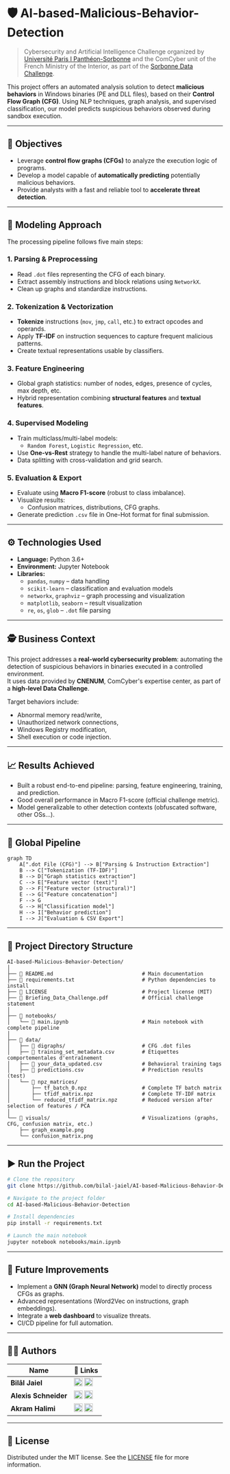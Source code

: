 # 🛡️ AI-based-Malicious-Behavior-Detection

> Cybersecurity and Artificial Intelligence Challenge organized by [Université Paris I Panthéon-Sorbonne](https://www.pantheonsorbonne.fr) and the ComCyber unit of the French Ministry of the Interior, as part of the [Sorbonne Data Challenge](https://sorbonne-data-challenge.fr/).

This project offers an automated analysis solution to detect **malicious behaviors** in Windows binaries (PE and DLL files), based on their **Control Flow Graph (CFG)**. Using NLP techniques, graph analysis, and supervised classification, our model predicts suspicious behaviors observed during sandbox execution.

---

## 📌 Objectives

- Leverage **control flow graphs (CFGs)** to analyze the execution logic of programs.
- Develop a model capable of **automatically predicting** potentially malicious behaviors.
- Provide analysts with a fast and reliable tool to **accelerate threat detection**.

---

## 🧠 Modeling Approach

The processing pipeline follows five main steps:

### 1. Parsing & Preprocessing
- Read `.dot` files representing the CFG of each binary.
- Extract assembly instructions and block relations using `NetworkX`.
- Clean up graphs and standardize instructions.

### 2. Tokenization & Vectorization
- **Tokenize** instructions (`mov`, `jmp`, `call`, etc.) to extract opcodes and operands.
- Apply **TF-IDF** on instruction sequences to capture frequent malicious patterns.
- Create textual representations usable by classifiers.

### 3. Feature Engineering
- Global graph statistics: number of nodes, edges, presence of cycles, max depth, etc.
- Hybrid representation combining **structural features** and **textual features**.

### 4. Supervised Modeling
- Train multiclass/multi-label models:
  - `Random Forest`, `Logistic Regression`, etc.
- Use **One-vs-Rest** strategy to handle the multi-label nature of behaviors.
- Data splitting with cross-validation and grid search.

### 5. Evaluation & Export
- Evaluate using **Macro F1-score** (robust to class imbalance).
- Visualize results:
  - Confusion matrices, distributions, CFG graphs.
- Generate prediction `.csv` file in One-Hot format for final submission.

---

## ⚙️ Technologies Used

- **Language:** Python 3.6+
- **Environment:** Jupyter Notebook
- **Libraries:**
  - `pandas`, `numpy` – data handling
  - `scikit-learn` – classification and evaluation models
  - `networkx`, `graphviz` – graph processing and visualization
  - `matplotlib`, `seaborn` – result visualization
  - `re`, `os`, `glob` – `.dot` file parsing

---

## 🕵️ Business Context

This project addresses a **real-world cybersecurity problem**: automating the detection of suspicious behaviors in binaries executed in a controlled environment.  
It uses data provided by **CNENUM**, ComCyber's expertise center, as part of a **high-level Data Challenge**.

Target behaviors include:
- Abnormal memory read/write,
- Unauthorized network connections,
- Windows Registry modification,
- Shell execution or code injection.

---

## 📈 Results Achieved

- Built a robust end-to-end pipeline: parsing, feature engineering, training, and prediction.
- Good overall performance in Macro F1-score (official challenge metric).
- Model generalizable to other detection contexts (obfuscated software, other OSs…).

---

## 🔄 Global Pipeline

```mermaid
graph TD
    A[".dot File (CFG)"] --> B["Parsing & Instruction Extraction"]
    B --> C["Tokenization (TF-IDF)"]
    B --> D["Graph statistics extraction"]
    C --> E["Feature vector (text)"]
    D --> F["Feature vector (structural)"]
    E --> G["Feature concatenation"]
    F --> G
    G --> H["Classification model"]
    H --> I["Behavior prediction"]
    I --> J["Evaluation & CSV Export"]
```

---

## 📂 Project Directory Structure

```plaintext
AI-based-Malicious-Behavior-Detection/
│
├── 📄 README.md                             # Main documentation
├── 📄 requirements.txt                      # Python dependencies to install
├── 📄 LICENSE                               # Project license (MIT)
├── 📄 Briefing_Data_Challenge.pdf           # Official challenge statement
│
├── 📁 notebooks/
│   └── 📄 main.ipynb                        # Main notebook with complete pipeline
│
├── 📁 data/
│   ├── 📁 digraphs/                         # CFG .dot files
│   ├── 📄 training_set_metadata.csv         # Étiquettes comportementales d'entraînement
│   ├── 📄 your_data_updated.csv             # Behavioral training tags
│   ├── 📄 predictions.csv                   # Prediction results (test)
│   └── 📁 npz_matrices/
│       ├── tf_batch_0.npz                  # Complete TF batch matrix
│       ├── tfidf_matrix.npz                # Complete TF-IDF matrix
│       └── reduced_tfidf_matrix.npz        # Reduced version after selection of features / PCA
│
└── 📁 visuals/                              # Visualizations (graphs, CFG, confusion matrix, etc.)
    ├── graph_example.png
    └── confusion_matrix.png
```

---

## ▶️ Run the Project

```bash
# Clone the repository
git clone https://github.com/bilal-jaiel/AI-based-Malicious-Behavior-Detection.git

# Navigate to the project folder
cd AI-based-Malicious-Behavior-Detection

# Install dependencies
pip install -r requirements.txt

# Launch the main notebook
jupyter notebook notebooks/main.ipynb
```

---

## 🔧 Future Improvements

- Implement a **GNN (Graph Neural Network)** model to directly process CFGs as graphs.
- Advanced representations (Word2Vec on instructions, graph embeddings).
- Integrate a **web dashboard** to visualize threats.
- CI/CD pipeline for full automation.

---

## 👨‍💻 Authors

| Name              | 🔗 Links |
|-------------------|----------|
| **Bilâl Jaiel**     | [<img src="https://img.shields.io/badge/LinkedIn-0A66C2?style=flat&logo=linkedin&logoColor=white" height="20">](https://www.linkedin.com/in/bilal-jaiel/) [<img src="https://img.shields.io/badge/GitHub-181717?style=flat&logo=github&logoColor=white" height="20">](https://github.com/bilal-jaiel) |
| **Alexis Schneider** | [<img src="https://img.shields.io/badge/LinkedIn-0A66C2?style=flat&logo=linkedin&logoColor=white" height="20">](https://www.linkedin.com/in/alexis-schneider-a91079325/) [<img src="https://img.shields.io/badge/GitHub-181717?style=flat&logo=github&logoColor=white" height="20">](https://github.com/Alexis-Schneider) |
| **Akram Halimi**     | [<img src="https://img.shields.io/badge/LinkedIn-0A66C2?style=flat&logo=linkedin&logoColor=white" height="20">](https://www.linkedin.com/in/akram-halimi-010217321/) [<img src="https://img.shields.io/badge/GitHub-181717?style=flat&logo=github&logoColor=white" height="20">](https://github.com/A-Jassim) |

---

## 📄 License

Distributed under the MIT license. See the [LICENSE](LICENSE) file for more information.
